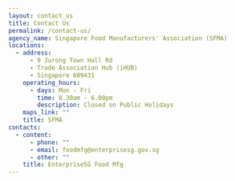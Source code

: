 ```yaml
---
layout: contact_us
title: Contact Us
permalink: /contact-us/
agency_name: Singapore Food Manufacturers' Association (SFMA)
locations:
  - address:
      - 9 Jurong Town Hall Rd
      - Trade Association Hub (iHUB)
      - Singapore 609431
    operating_hours:
      - days: Mon - Fri
        time: 8.30am - 6.00pm
        description: Closed on Public Holidays
    maps_link: ""
    title: SFMA
contacts:
  - content:
      - phone: ""
      - email: foodmfg@enterprisesg.gov.sg
      - other: ""
    title: EnterpriseSG Food Mfg
---
```

